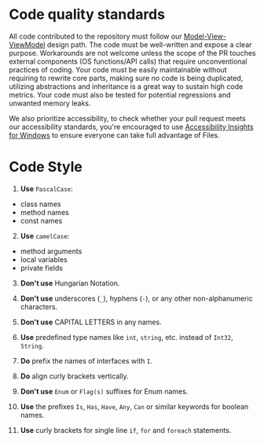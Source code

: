 # Code quality standards

All code contributed to the repository must follow
our [Model-View-ViewModel](https://en.wikipedia.org/wiki/Model%E2%80%93view%E2%80%93viewmodel) design path. The code
must be well-written and expose a clear purpose. Workarounds are not welcome unless the scope of the PR touches external
components
(OS functions/API calls) that require unconventional practices of coding. Your code must be easily maintainable without
requiring to rewrite core parts, making sure no code is being duplicated, utilizing abstractions and inheritance is a
great way to sustain high code metrics. Your code must also be tested for potential regressions and unwanted memory
leaks.

We also prioritize accessibility, to check whether your pull request meets our accessibility standards, you're
encouraged to use [Accessibility Insights for Windows](https://accessibilityinsights.io/docs/en/windows/overview/)
to ensure everyone can take full advantage of Files.

# Code Style

1. **Use** `PascalCase`:

- class names
- method names
- const names

2. **Use** `camelCase`:

- method arguments
- local variables
- private fields

3. **Don't use** Hungarian Notation.

4. **Don't use** underscores (`_`), hyphens (`-`), or any other non-alphanumeric characters.

5. **Don't use** CAPITAL LETTERS in any names.

6. **Use** predefined type names like `int`, `string`, etc. instead of `Int32`, `String`.

7. **Do** prefix the names of interfaces with `I`.

8. **Do** align curly brackets vertically.

9. **Don't use** `Enum` or `Flag(s)` suffixes for Enum names.

10. **Use** the prefixes `Is`, `Has`, `Have`, `Any`, `Can` or similar keywords for boolean names.

11. **Use** curly brackets for single line `if`, `for` and `foreach` statements.
